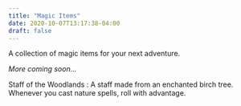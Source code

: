 ```yaml
---
title: "Magic Items"
date: 2020-10-07T13:17:38-04:00
draft: false
---
```


A collection of magic items for your next adventure.

_More coming soon..._

Staff of the Woodlands
: A staff made from an enchanted birch tree. Whenever you cast nature spells, roll with advantage.